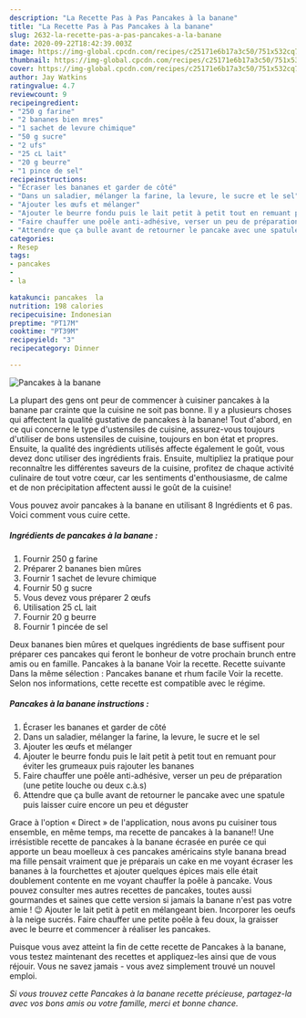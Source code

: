 ```yaml
---
description: "La Recette Pas à Pas Pancakes à la banane"
title: "La Recette Pas à Pas Pancakes à la banane"
slug: 2632-la-recette-pas-a-pas-pancakes-a-la-banane
date: 2020-09-22T18:42:39.003Z
image: https://img-global.cpcdn.com/recipes/c25171e6b17a3c50/751x532cq70/pancakes-a-la-banane-photo-principale-de-la-recette.jpg
thumbnail: https://img-global.cpcdn.com/recipes/c25171e6b17a3c50/751x532cq70/pancakes-a-la-banane-photo-principale-de-la-recette.jpg
cover: https://img-global.cpcdn.com/recipes/c25171e6b17a3c50/751x532cq70/pancakes-a-la-banane-photo-principale-de-la-recette.jpg
author: Jay Watkins
ratingvalue: 4.7
reviewcount: 9
recipeingredient:
- "250 g farine"
- "2 bananes bien mres"
- "1 sachet de levure chimique"
- "50 g sucre"
- "2 ufs"
- "25 cL lait"
- "20 g beurre"
- "1 pince de sel"
recipeinstructions:
- "Écraser les bananes et garder de côté"
- "Dans un saladier, mélanger la farine, la levure, le sucre et le sel"
- "Ajouter les œufs et mélanger"
- "Ajouter le beurre fondu puis le lait petit à petit tout en remuant pour éviter les grumeaux puis rajouter les bananes"
- "Faire chauffer une poêle anti-adhésive, verser un peu de préparation (une petite louche ou deux c.à.s)"
- "Attendre que ça bulle avant de retourner le pancake avec une spatule puis laisser cuire encore un peu et déguster"
categories:
- Resep
tags:
- pancakes
- 
- la

katakunci: pancakes  la 
nutrition: 198 calories
recipecuisine: Indonesian
preptime: "PT17M"
cooktime: "PT39M"
recipeyield: "3"
recipecategory: Dinner

---
```



![Pancakes à la banane](https://img-global.cpcdn.com/recipes/c25171e6b17a3c50/751x532cq70/pancakes-a-la-banane-photo-principale-de-la-recette.jpg)

La plupart des gens ont peur de commencer à cuisiner pancakes à la banane par crainte que la cuisine ne soit pas bonne. Il y a plusieurs choses qui affectent la qualité gustative de pancakes à la banane! Tout d'abord, en ce qui concerne le type d'ustensiles de cuisine, assurez-vous toujours d'utiliser de bons ustensiles de cuisine, toujours en bon état et propres. Ensuite, la qualité des ingrédients utilisés affecte également le goût, vous devez donc utiliser des ingrédients frais. Ensuite, multipliez la pratique pour reconnaître les différentes saveurs de la cuisine, profitez de chaque activité culinaire de tout votre cœur, car les sentiments d'enthousiasme, de calme et de non précipitation affectent aussi le goût de la cuisine!

<!--inarticleads1-->

Vous pouvez avoir pancakes à la banane en utilisant 8 Ingrédients et 6 pas. Voici comment vous cuire cette.

##### Ingrédients de pancakes à la banane :

1. Fournir 250 g farine
1. Préparer 2 bananes bien mûres
1. Fournir 1 sachet de levure chimique
1. Fournir 50 g sucre
1. Vous devez vous préparer 2 œufs
1. Utilisation 25 cL lait
1. Fournir 20 g beurre
1. Fournir 1 pincée de sel


Deux bananes bien mûres et quelques ingrédients de base suffisent pour préparer ces pancakes qui feront le bonheur de votre prochain brunch entre amis ou en famille. Pancakes à la banane Voir la recette. Recette suivante Dans la même sélection : Pancakes banane et rhum facile Voir la recette. Selon nos informations, cette recette est compatible avec le régime. 

<!--inarticleads2-->

##### Pancakes à la banane instructions :

1. Écraser les bananes et garder de côté
1. Dans un saladier, mélanger la farine, la levure, le sucre et le sel
1. Ajouter les œufs et mélanger
1. Ajouter le beurre fondu puis le lait petit à petit tout en remuant pour éviter les grumeaux puis rajouter les bananes
1. Faire chauffer une poêle anti-adhésive, verser un peu de préparation (une petite louche ou deux c.à.s)
1. Attendre que ça bulle avant de retourner le pancake avec une spatule puis laisser cuire encore un peu et déguster


Grace à l&#39;option « Direct » de l&#39;application, nous avons pu cuisiner tous ensemble, en même temps, ma recette de pancakes à la banane!! Une irrésistible recette de pancakes à la banane écrasée en purée ce qui apporte un beau moelleux à ces pancakes américains style banana bread ma fille pensait vraiment que je préparais un cake en me voyant écraser les bananes à la fourchettes et ajouter quelques épices mais elle était doublement contente en me voyant chauffer la poêle à pancake. Vous pouvez consulter mes autres recettes de pancakes, toutes aussi gourmandes et saines que cette version si jamais la banane n&#39;est pas votre amie ! 😉 Ajouter le lait petit à petit en mélangeant bien. Incorporer les oeufs à la neige sucrés. Faire chauffer une petite poêle à feu doux, la graisser avec le beurre et commencer à réaliser les pancakes. 

<!--inarticleads1-->

<p>
Puisque vous avez atteint la fin de cette recette de Pancakes à la banane, vous testez maintenant des recettes et appliquez-les ainsi que de vous réjouir. Vous ne savez jamais - vous avez simplement trouvé un nouvel emploi.
</p>

<p>
<i>Si vous trouvez cette Pancakes à la banane recette précieuse, partagez-la avec vos bons amis ou votre famille, merci et bonne chance.</i>
</p>
